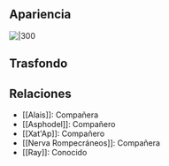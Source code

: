## Apariencia
![|300](https://s3.amazonaws.com/files.d20.io/images/409952962/F4cFHKh8SfSTNWN89Af0Ag/med.webp?1726646581)

## Trasfondo


## Relaciones
- [[Alais]]: Compañera
- [[Asphodel]]: Compañero
- [[Xat'Ap]]: Compañero
- [[Nerva Rompecráneos]]: Compañera
- [[Ray]]: Conocido